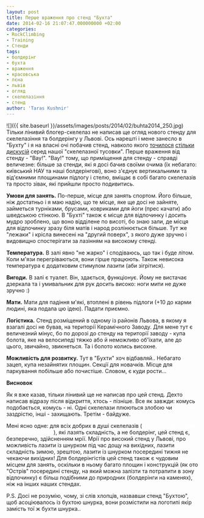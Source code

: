 ```yaml
---
layout: post
title: Перше враження про стенд "Бухта"
date: 2014-02-16 21:07:47.000000000 +02:00
categories:
- RockClimbing
- Training
- Стенди
tags:
- болдерінг
- бухта
- враження
- красовська
- лєна
- львів
- огляд
- скелелазіння
- стенд
author: 'Taras Kushnir'
---
```


![]({{ site.baseurl }}/assets/images/posts/2014/02/buhta2014_250.jpg)
Тільки лінивий блогер-скелелаз не написав ще огляд нового стенду для скелелазіння та болдерінгу у Львові. Ось нарешті і мене занесло в "Бухту" і я на власні очі побачив стенд, навколо якого <a title="Зла стаття від Лєни Красовської" href="http://climb.te.ua/reports/111" target="_blank" rel="noopener noreferrer">точилося</a> <a title="Добра стаття від Наталки Василенко" href="http://climb.te.ua/reports/112" target="_blank" rel="noopener noreferrer">стільки</a> <a title="Добра стаття від Олі Ящук. Хто то?" href="http://olginya.blogspot.com/2014/02/blog-post.html" target="_blank" rel="noopener noreferrer">дискусій</a> серед нашої "скелелазної тусовки". Перше враження від стенду - "Вау!". "Вау!" тому, що приміщення для стенду - справді величезне: більше за стенди, які я досі бачив своїми очима (їх небагато: київський НАУ та наші болдерінгові), воно з'єднує вертикальними та від'ємними площинами підлогу і стелю, вміщає в собі багато скелелазів та просто зівак, які прийшли просто подивитись.

<!--more-->

<strong>Умови для занять.</strong> По-перше, місце для занять спортом. Його більше, ніж достатньо і я маю надію, що те місце, яке ще досі не зайняте, займеться турніками, брусами, ковриками для йоги (прес качати) або шведською стінкою. В "Бухті" також є місце для відпочинку і досить мудро зроблено, що воно відділене по висоті, бо знаю зали, де місця для відпочинку зразу біля матів і народ розлінюється більше. Тут же "лежаки" і крісла винесені на "другий поверх", з якого дуже зручно і видовищно спостерігати за лазінням на високому стенді.

<strong>Температура.</strong> В залі явно "не жарко" і сподіваюсь, що так і буде літом. Коли м'язи перегріваються, вони гірше працюють. Також невисока температура є додатковим стимулом лазити (аби зігрітися).

<strong>Вигоди.</strong> В залі є туалет. Він, здається, функціонує. Йому не вистачає дзеркала та і умивальник для рук досить високо: ноги мити не дуже зручно :)

<strong>Мати.</strong> Мати для падіння м'які, втоплені в рівень підлоги (+10 до карми людині, яка подала цю ідею). Падати приємно.

<strong>Логістика.</strong> Стенд розміщений в одному із районів Львова, в якому я взагалі досі не бував, на території Керамічного Заводу. Для мене тут є величезний мінус, бо по дорозі до стенду на території заводу - купа болота, яке на велосипеді тяжко або й неможливо об'їхати, але до цього, звичайно, звикнеться. Та і болото колись висохне.

<strong>Можливість для розвитку.</strong> Тут в "Бухти" хоч відбавляй.. Небагато зацеп, купа незайнятих площин. Секції для новачків. Місце для паркування побільше або почистіше. Словом, є куди рости...

<strong>Висновок</strong>

Як я вже казав, тільки лінивий ще не написав про цей стенд. Дехто написав відразу після відкриття, хтось - пізніше. Все як завжди: комусь подобається, комусь - ні. Одні скелелази плюються злобою чи заздрістю, інші - захищають. Третім - байдуже.

Мені ясно одне: для всіх добрих в душі скелелазів (<span style="color: #ffffff;">я маю на увазі, крім Лєни Красовської</span>), які лазять складність, а не болдерінг, цей стенд є, безперечно, здійсненням мрії. Мрії про високий стенд у Львові, про можливість лазити із шнурком під час дощу на вихідних, лазити складність зимою, зрештою, лазити із шнурком посередині тижня не чекаючи вихідних! Для болдерінгістів цей стенд також є чудовим місцем для занять, оскільки в ньому багато площин і конструкцій (як ото "Острів" посередині стенду, на який можна залізти та потрапити в зону відпочинку) є більш подібними до природних (болдерінги на каменях), ніж на інших наших стендах.

P.S. Досі не розумію, чому, зі слів хлопців, назвавши стенд "Бухтою", щоб асоціювалось із бухтою шнурка, вони розмістили на логотипі якір замість тої ж бухти шнурка..
